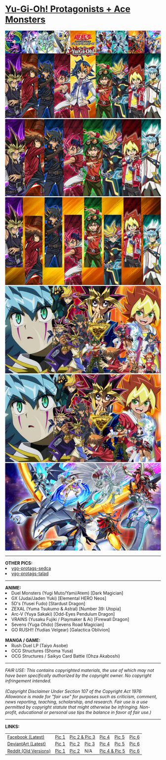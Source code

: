 <h1>
    <a href="https://lancenacabuan.tumblr.com/post/709575256436817920/ygoprotags">
        Yu-Gi-Oh! Protagonists + Ace Monsters
    </a>
</h1>
<a href="https://raw.githubusercontent.com/lancenacabuan/ygo-protags/main/ygo-protags-shoma.jpg">
    <img title="Pic 1: ygo-protags-shoma" src="https://raw.githubusercontent.com/lancenacabuan/ygo-protags/main/ygo-protags-shoma.jpg">
</a>
<a href="https://raw.githubusercontent.com/lancenacabuan/ygo-protags/main/ygo-protags-basic.jpg">
    <img title="Pic 2: ygo-protags-basic" src="https://raw.githubusercontent.com/lancenacabuan/ygo-protags/main/ygo-protags-basic.jpg">
</a>
<a href="https://raw.githubusercontent.com/lancenacabuan/ygo-protags/main/ygo-protags-basic-hd.jpg">
    <img title="Pic 3: ygo-protags-basic-hd" src="https://raw.githubusercontent.com/lancenacabuan/ygo-protags/main/ygo-protags-basic-hd.jpg">
</a>
<br>
<a href="https://raw.githubusercontent.com/lancenacabuan/ygo-protags/main/ygo-protags-max.jpg">
    <img title="Pic 4: ygo-protags-max" src="https://raw.githubusercontent.com/lancenacabuan/ygo-protags/main/ygo-protags-max.jpg">
</a>
<a href="https://raw.githubusercontent.com/lancenacabuan/ygo-protags/main/ygo-protags-anime.jpg">
    <img title="Pic 5: ygo-protags-anime" src="https://raw.githubusercontent.com/lancenacabuan/ygo-protags/main/ygo-protags-anime.jpg">
</a>
<a href="https://raw.githubusercontent.com/lancenacabuan/ygo-protags/main/ygo-protags-aces.jpg">
    <img title="Pic 6: ygo-protags-aces" src="https://raw.githubusercontent.com/lancenacabuan/ygo-protags/main/ygo-protags-aces.jpg">
</a>
<hr>
<b>OTHER PICS:</b><br>
<li>
    <a href="https://raw.githubusercontent.com/lancenacabuan/ygo-protags/main/ygo-protags-sedca.jpg">
        ygo-protags-sedca
    </a>
</li>
<li>
    <a href="https://raw.githubusercontent.com/lancenacabuan/ygo-protags/main/ygo-protags-talad.jpg">
        ygo-protags-talad
    </a>
</li>
<hr>
<b>ANIME:</b><br>
<li>Duel Monsters (Yugi Muto/Yami/Atem) [Dark Magician]</li>
<li>GX (Judai/Jaden Yuki) [Elemental HERO Neos]</li>
<li>5D's (Yusei Fudo) [Stardust Dragon]</li>
<li>ZEXAL (Yuma Tsukumo & Astral) [Number 39: Utopia]</li>
<li>Arc-V (Yuya Sakaki) [Odd-Eyes Pendulum Dragon]</li>
<li>VRAINS (Yusaku Fujiki / Playmaker & Ai) [Firewall Dragon]</li>
<li>Sevens (Yuga Ohdo) [Sevens Road Magician]</li>
<li>GO RUSH!! (Yudias Velgear) [Galactica Oblivion]</li>
<br>
<b>MANGA / GAME:</b><br>
<li>Rush Duel LP (Taiyo Asobe)</li>
<li>OCG Structures (Shoma Yusa)</li>
<li>OCG Structures / Saikyo Card Battle (Ohza Akaboshi)</li>
<hr>
<i>
    FAIR USE: This contains copyrighted materials, the use of which may not have been specifically authorized by the copyright owner. No copyright infringement intended.
<br>
<br>
    (Copyright Disclaimer Under Section 107 of the Copyright Act 1976: Allowance is made for "fair use" for purposes such as criticism, comment, news reporting, teaching, scholarship, and research. Fair use is a use permitted by copyright statute that might otherwise be infringing. Non-profit, educational or personal use tips the balance in favor of fair use.)
</i>
<hr>
<b>LINKS:</b>
<table>
    <tbody>
        <tr>
            <td>
                <a href="https://www.facebook.com/lancenacabuan">
                    Facebook (Latest)
                </a>
            </td>
            <td title="ygo-protags-shoma">
                <a href="https://www.facebook.com/lancenacabuan/posts/pfbid02rUpbgjUpuxutvSQgHPZQwTkQHkjmQNgdbviV3vYMjmKWgfzbqxNdVukk3mTVmUxyl">
                    Pic 1
                </a>
            </td>
            <td title="ygo-protags-basic/hd" colspan="2">
                <a href="https://www.facebook.com/lancenacabuan/posts/pfbid02mqqbapz5u7NqsMFwbMG1Mi5xSceZqmDidVpQo38spYPy79wH9t5BB861Pd6mMYRSl">
                    Pic 2 & Pic 3
                </a>
            </td>
            <td title="ygo-protags-max">
                <a href="https://www.facebook.com/lancenacabuan/posts/pfbid0KPmGV9LzoYFoQ5QV3CwTN4JnzLSQoyVoQntpceS1VRfab3XeU1qXNGa6gXMRSDK5l">
                    Pic 4
                </a>
            </td>
            <td title="ygo-protags-anime">
                <a href="https://www.facebook.com/lancenacabuan/posts/pfbid0RRM6b9fk5Qxri5EpBvr9za4Pgjcy1nHY1ErDajr2fvGTonuBM5CpMgr9QHU5WkZYl">
                    Pic 5
                </a>
            </td>
            <td title="ygo-protags-aces">
                <a href="https://www.facebook.com/lancenacabuan/posts/pfbid0jx69RfLA5MaF8Jo8qRKw4uE2FBK4LSWRYgv8TmjUDra1exqa8gKzR5MTmJPwuFJDl">
                    Pic 6
                </a>
            </td>
        </tr>
        <tr>
            <td>
                <a href="https://www.deviantart.com/c4lance">
                    DeviantArt (Latest)
                </a>
            </td>
            <td title="ygo-protags-shoma">
                <a href="https://www.deviantart.com/c4lance/art/Yu-Gi-Oh-Protagonists-Wallpaper-948790915">
                    Pic 1
                </a>
            </td>
            <td title="ygo-protags-basic">
                <a href="https://www.deviantart.com/c4lance/art/Yu-Gi-Oh-Protagonists-890247092">
                    Pic 2
                </a>
            </td>
            <td title="ygo-protags-basic-hd">
                <a href="https://www.deviantart.com/c4lance/art/Yu-Gi-Oh-Protagonists-Gen-1-to-8-HD-948771145">
                    Pic 3
                </a>
            </td>
            <td title="ygo-protags-max">
                <a href="https://www.deviantart.com/c4lance/art/Yu-Gi-Oh-Protagonists-Collection-950324939">
                    Pic 4
                </a>
            </td>
            <td title="ygo-protags-anime">
                <a href="https://www.deviantart.com/c4lance/art/Yu-Gi-Oh-Anime-Protagonists-951950994">
                    Pic 5
                </a>
            </td>
            <td title="ygo-protags-aces">
                <a href="https://www.deviantart.com/c4lance/art/Yu-Gi-Oh-Protagonists-Ace-Monsters-953414737">
                    Pic 6
                </a>
            </td>
        </tr>
        <tr>
            <td>
                <a href="https://www.reddit.com/user/lancenacabuan/">
                    Reddit (Old Versions)
                </a>
            </td>
            <td title="ygo-protags-shoma">
                <a href="https://www.reddit.com/r/yugioh/comments/10xtz0g/yugioh_protagonists_wallpaper_hd/">
                    Pic 1
                </a>
            </td>
            <td title="ygo-protags-basic">
                <a href="https://www.reddit.com/r/yugioh/comments/11gvuh9/yugioh_anime_protagonists_gen_1_to_8/">
                    Pic 2
                </a>
            </td>
            <td>
                N/A
            </td>
            <td title="ygo-protags-max/anime" colspan="2">
                <a href="https://www.reddit.com/r/yugioh/comments/11c8zsy/yugioh_protagonists_wallpaper_1080p_full_hd/">
                    Pic 4 & Pic 5
                </a>
            </td>
            <td title="ygo-protags-aces">
                <a href="https://www.reddit.com/r/yugioh/comments/11q4c3e/best_ace_monster_which_protagonist_main_ace/">
                    Pic 6
                </a>
            </td>
        </tr>
    </tbody>
</table>
